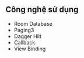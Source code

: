 <h2>Công nghệ sử dụng</h2>
<ul>
    <li>Room Database</li>
    <li>Paging3</li>
    <li>Dagger Hilt</li>
    <li>Callback</li>
    <li>View Binding</li>
</ul>
